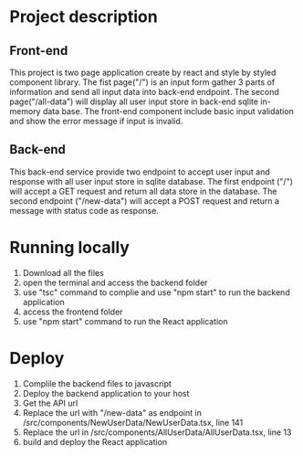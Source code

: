 # Project description

## Front-end
This project is two page application create by react and style by styled component library.
The fist page("/") is an input form gather 3 parts of information and send all input data into back-end endpoint.
The second page("/all-data") will display all user input store in back-end sqlite in-memory data base.
The front-end component include basic input validation and show the error message if input is invalid.

## Back-end
This back-end service provide two endpoint to accept user input and response with all user input store in sqlite database.
The first endpoint ("/") will accept a GET request and return all data store in the database.
The second endpoint ("/new-data") will accept a POST request and return a message with status code as response.

# Running locally

1. Download all the files
2. open the terminal and access the backend folder
3. use "tsc" command to complie and use "npm start" to run the backend application
4. access the frontend folder
5. use "npm start" command to run the React application

# Deploy

1. Complile the backend files to javascript
2. Deploy the backend application to your host
3. Get the API url
4. Replace the url with "/new-data" as endpoint in /src/components/NewUserData/NewUserData.tsx, line 141
5. Replace the url in /src/components/AllUserData/AllUserData.tsx, line 13
6. build and deploy the React application
